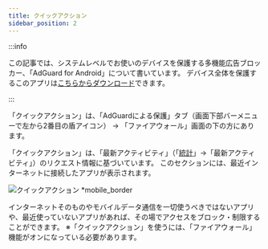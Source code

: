 ```yaml
---
title: クイックアクション
sidebar_position: 2
---
```


:::info

この記事では、システムレベルでお使いのデバイスを保護する多機能広告ブロッカー、「AdGuard for Android」について書いています。 デバイス全体を保護するこのアプリは[こちらからダウンロード](https://agrd.io/download-kb-adblock)できます。

:::

「クイックアクション」は、「AdGuardによる保護」タブ（画面下部バーメニューで左から2番目の盾アイコン） → 「ファイアウォール」画面の下の方にあります。

「クイックアクション」は、「最新アクティビティ」（「[統計](/adguard-for-android/features/statistics)」→「最新アクティビティ」）のリクエスト情報に基づいています。 このセクションには、最近インターネットに接続したアプリが表示されます。

![クイックアクション \*mobile\_border](https://cdn.adtidy.org/blog/new/1l1vhScreenshot_20230706-142022_AdGuard.jpg)

インターネットそのものやモバイルデータ通信を一切使うべきではないアプリや、最近使っていないアプリがあれば、その場でアクセスをブロック・制限することができます。 ※「クイックアクション」を使うには、「ファイアウォール」機能がオンになっている必要があります。
